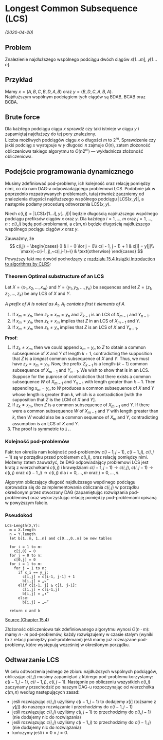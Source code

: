 # Longest Common Subsequence (LCS)
*(2020-04-20)*

[clrs]: https://web.ist.utl.pt/~fabio.ferreira/material/asa/clrs.pdf

## Problem

Znalezienie najdłuższego wspólnego podciągu dwóch ciągów $x[1\dots m],~y[1\dots n]$.

## Przykład

Mamy $x = (A,B,C,B,D,A,B)$ oraz $y = (B,D,C,A,B,A)$.\
Najdłuższym wspólnym podciągiem tych ciągów są $\text{BDAB}$, $\text{BCAB}$ oraz $\text{BCBA}$.

## Brute force

Dla każdego podciągu ciągu $x$ sprawdź czy taki istnieje w ciągu $y$ i zapamiętaj najdłuższy do tej pory znaleziony.\
Liczba możliwych podciągów ciągu $x$ o długości $m$ to $2^m$. Sprawdzenie czy jakiś podciąg $x$ występuje w $y$ długości $n$ zajmuje $O(n)$, zatem złożoność obliczeniowa takiego algorytmu to $O(n2^m)$ — wykładnicza złożoność obliczeniowa.

## Podejście programowania dynamicznego

Musimy zdefiniować pod-problemy, ich kolejność oraz relację pomiędzy nimi, co da nam DAG-a odpowiadającego problemowi LCS. Podobnie jak w poprzednio rozpatrywanych problemach, tutaj również zaczniemy od znalezienia długości najdłuższego wspólnego podciągu $|\mathrm{LCS}(x,y)|$, a następnie podamy procedurę odtworzenia $\mathrm{LCS}(x,y)$.

Niech $c(i,j) = |\mathrm{LCS}(x[1\dots i], y[\dots j])|$ będzie długością najdłuższego wspólnego podciągu prefiksów ciągów $x$ oraz $y$. Dla każdego $i = 1,\dots,m$ oraz $j = 1,\dots,n: c(i,j)$ będą pod-problemami, a $c(m,n)$ będzie długością najdłuższego wspólnego pociągu ciągów $x$ oraz $y$.

Zauważmy, że
$$
c(i,j) =
\begin{cases}
  0 & i = 0 \lor j = 0\\
  c(i - 1, j - 1) + 1 & x[i] = y[j]\\
  \max\{~c(i-1, j),~c(i,j-1)~\} & \text{otherwise}
\end{cases}
$$
Powyższy fakt ma dowód pochodzący z [rozdziału 15.4 książki Introduction to algorithms by CLRS][clrs]:

### Theorem Optimal substructure of an LCS

Let $X = \langle x_1,x_2,\dots,x_m\rangle$ and $Y = \langle y_1,y_2,\dots,y_n\rangle$ be sequences and let $Z = \langle z_1,z_2,\dots,z_k\rangle$ be any LCS of $X$ and $Y$.

*A prefix of $A$ is noted as $A_t$. $A_t$ contains first $t$ elements of $A$.*

1. If $x_m = y_n$, then $z_k = x_m = y_n$ and $Z_{k-1}$ is an LCS of $X_{m-1}$ and $Y_{n-1}$.
2. If $x_m \neq y_n$, then $z_k \neq x_m$ implies that $Z$ in an LCS of $X_{m-1}$ and $Y$.
3. If $x_m \neq y_n$, then $z_k \neq y_n$ implies that $Z$ is an LCS of $X$ and $Y_{n-1}$.

**Proof**:
1. If $z_k \neq x_m$, then we could append $x_m = y_n$ to $Z$ to obtain a common subsequence of $X$ and $Y$ of length $k+1$, contradicting the supposition that $Z$ is a *longest* common subsequence of $X$ and $Y$. Thus, we must have $z_k = x_m = y_n$. Now, the prefix $Z_{k-1}$ is a length-$(k-1)$ common subsequence of $X_{m-1}$ and $Y_{n-1}$. We wish to show that is in an LCS. Suppose for the puprose of contradiction that there exists a common subsequence $W$ of $X_{m-1}$ and $Y_{n-1}$ with length greater than $k-1$. Then appending $x_m = y_n$ to $W$ produces a common subsequence of $X$ and $Y$ whose length is greater than $k$, which is a contradiction \[with the supposition that $Z$ is the LCM of $X$ and $Y$].
2. If $z_k \neq x_m$, then $Z$ is a common subsequence of $X_{m-1}$ and $Y$. If there were a common subsequence $W$ of $X_{m-1}$ and $Y$ with length greater than $k$, then $W$ would also be a common sequence of $X_m$ and $Y$, contradicting assumption is an LCS of $X$ and $Y$.
3. The proof is symmetric to `2.`.

### Kolejność pod-problemów

Fakt ten określa nam kolejność pod-problemów
$c(i -1, j -1)$, $c(i-1,j)$, $c(i,j-1)$ są w porządku przed problemem $c(i,j)$, oraz relację pomiędzy nimi.\
Możemy zatem zauważyć, że DAG odpowiadający problemowi LCS jest kratą z wierzchołkami $c(i,j)$ i krawędziami $c(i-1,j-1) \rightarrow c(i,j)$, $c(i,j-1) \rightarrow c(i,j)$ oraz $c(i-1,j) \rightarrow c(i,j)$ dla $i = 0,\dots,m$ oraz $j = 0,\dots,n$.

Algorytm obliczający długość najdłuższego wspólnego podciągu sprowadza się do zaimplementowania obliczania $c(i,j)$ w porządku określonym przez stworzony DAG (zapamiętując rozwiązania pod-problemów) oraz wykorzystując relację pomiędzy pod-problemami opisaną w powyższym fakcie.

### Pseudokod

```
LCS-Length(X,Y):
  m = X.length
  n = Y.length
  let b[1..m, 1..n] and c[0..,0..n] be new tables

  for i = 1 to m:
    c[i,0] = 0
  for j = 0 to n:
    c[0,j] = 0
  for i = 1 to m:
    for j = 1 to n:
      if x_i == y_j:
        c[i,j] = c[i-1, j-1] + 1
        b[i,j] = „↖”
      elif c[i-1, j] ≥ c[i, j-1]:
        c[i,j] = c[i-1,j]
        b[i,j] = „↑”
      else:
        b[i,j] = „←”

  return c and b
```
[Source (Chapter 15.4)][clrs]

Złożoność obliczeniowa tak zdefiniowanego algorytmu wynosi $O(n\cdot m)$: mamy $n\cdot m$ pod-problemów, każdy rozwiązujemy w czasie stałym (wyniki to z relacji pomiędzy pod-problemami) jeśli mamy już rozwiązane pod-problemy, które występują wcześniej w określonym porządku.

## Odtwarzanie LCS

W celu odtworzenia jednego ze zbioru najdłuższych wspólnych podciągów, obliczając $c(i,j)$ musimy zapamiętać z którego pod-problemu korzystamy: $c(i-1,j-1)$, $c(i-1,j)$, $c(i,j-1)$. Następnie po obliczeniu wszystkich $c(i,j)$ zaczynamy przechodzić po naszym DAG-u rozpoczynając od wierzchołka $c(m,n)$ według następujących zasad:
- jeśli rozwiązując $c(i,j)$ użyliśmy $c(i-1,j-1)$ to dodajemy $x[i]$ (tożsame z $y[j]$) do naszego rozwiązanie i przechodzimy do $c(i-1, j-1)$
- jeśli rozwiązując $c(i,j)$ użyliśmy $c(i, j-1)$ to przechodzimy do $c(i,j-1)$ (nie dodajemy nic do rozwiązania)
- jeśli rozwiązując $c(i,j)$ użyliśmy $c(i-1,j)$ to przechodzimy do $c(i-1, j)$ (nie dodajemy nic do rozwiązania)
- kończymy jeśli $i=0 \lor j=0$.
